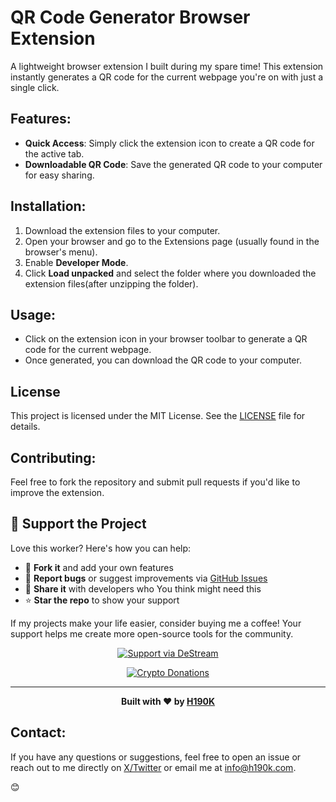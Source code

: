 
# QR Code Generator Browser Extension

A lightweight browser extension I built during my spare time! This extension instantly generates a QR code for the current webpage you're on with just a single click.

## Features:
- **Quick Access**: Simply click the extension icon to create a QR code for the active tab.
- **Downloadable QR Code**: Save the generated QR code to your computer for easy sharing.

## Installation:
1. Download the extension files to your computer.
2. Open your browser and go to the Extensions page (usually found in the browser's menu).
3. Enable **Developer Mode**.
4. Click **Load unpacked** and select the folder where you downloaded the extension files(after unzipping the folder).

## Usage:
- Click on the extension icon in your browser toolbar to generate a QR code for the current webpage.
- Once generated, you can download the QR code to your computer.


## License

This project is licensed under the MIT License. See the [LICENSE](LICENSE) file for details.

## Contributing:
Feel free to fork the repository and submit pull requests if you'd like to improve the extension.

## 💖 Support the Project

Love this worker? Here's how you can help:

- 🍴 **Fork it** and add your own features
- 🐛 **Report bugs** or suggest improvements via [GitHub Issues](https://github.com/H190K/qrcodegeneratorbrowserExtension/issues)
- 📢 **Share it** with developers who You think might need this
- ⭐ **Star the repo** to show your support

If my projects make your life easier, consider buying me a coffee! Your support helps me create more open-source tools for the community.

<div align="center">

[![Support via DeStream](https://img.shields.io/badge/🍕_Feed_the_Developer-DeStream-FF6B6B?style=for-the-badge)](https://destream.net/live/H190K/donate)

[![Crypto Donations](https://img.shields.io/badge/Crypto_Donations-NOWPayments-9B59B6?style=for-the-badge&logo=bitcoin&logoColor=colored)](https://nowpayments.io/donation?api_key=J0QACAH-BTH4F4F-QDXM4ZS-RCA58BH)

</div>

---

<div align="center">

**Built with ❤️ by [H190K](https://github.com/H190K)**



</div>


## Contact:
If you have any questions or suggestions, feel free to open an issue or reach out to me directly on [X/Twitter](https://x.com/h190k) or email me at [info@h190k.com](mailto:info@h190k.com).


😊

